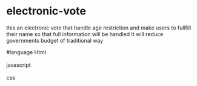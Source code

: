 # electronic-vote

this an electronic vote that handle age restriction and make users to fullfill their name so that full information will be handled 
It will reduce governments budget of traditional way

#language
  Html <BR> <br>
  javascript <br> <br>
  css
